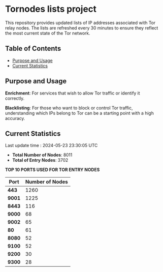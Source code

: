 # Tornodes lists project

This repository provides updated lists of IP addresses associated with Tor relay nodes. The lists are refreshed every 30 minutes to ensure they reflect the most current state of the Tor network.

## Table of Contents

- [Purpose and Usage](#purpose-and-usage)
- [Current Statistics](#current-statistics)


## Purpose and Usage

**Enrichment**: For services that wish to allow Tor traffic or identify it correctly.

**Blacklisting**: For those who want to block or control Tor traffic, understanding which IPs belong to Tor can be a starting point with a high accuracy.

## Current Statistics

Last update time : 2024-05-23 23:30:05 UTC

- **Total Number of Nodes**: 8011
- **Total of Entry Nodes**: 3702

**TOP 10 PORTS USED FOR TOR ENTRY NODES**

| **Port** | **Number of Nodes** |
|------|-----------------|
| **443**   | 1260  |
| **9001**   | 1225  |
| **8443**   | 116  |
| **9000**   | 68  |
| **9002**   | 65  |
| **80**   | 61  |
| **8080**   | 52  |
| **9100**   | 52  |
| **9200**   | 30  |
| **9300**   | 28  |

